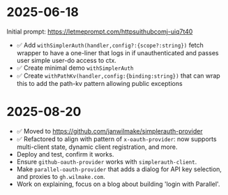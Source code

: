 # 2025-06-18

Initial prompt: https://letmeprompt.com/httpsuithubcomj-uiq7t40

- ✅ Add `withSimplerAuth(handler,config?:{scope?:string})` fetch wrapper to have a one-liner that logs in if unauthenticated and passes user simple user-do access to ctx.
- ✅ Create minimal demo `withSimplerAuth`
- ✅ Create `withPathKv(handler,config:{binding:string})` that can wrap this to add the path-kv pattern allowing public exceptions

# 2025-08-20

- ✅ Moved to https://github.com/janwilmake/simplerauth-provider
- ✅ Refactored to align with pattern of `x-oauth-provider`: now supports multi-client state, dynamic client registration, and more.
- Deploy and test, confirm it works.
- Ensure `github-oauth-provider` works with `simplerauth-client`.
- Make `parallel-oauth-provider` that adds a dialog for API key selection, and proxies to `gh.wilmake.com`.
- Work on explaining, focus on a blog about building 'login with Parallel'.
